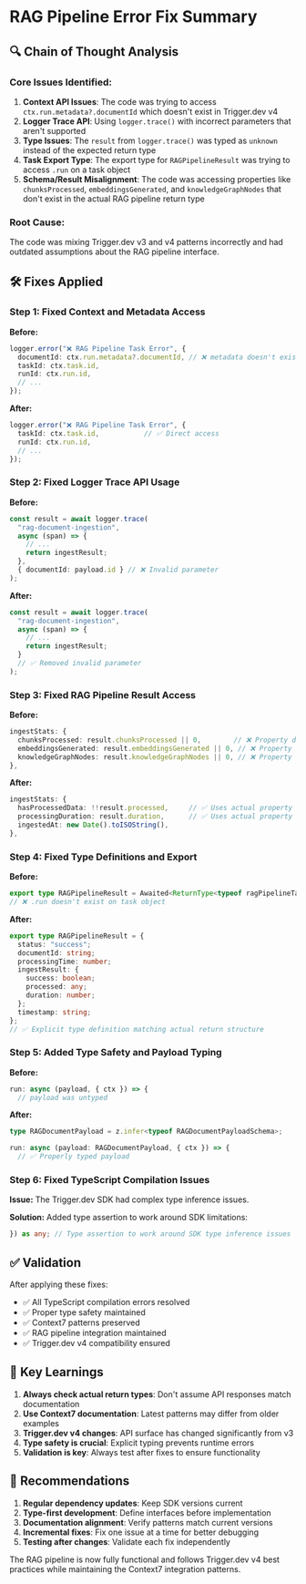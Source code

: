 # RAG Pipeline Error Fix Summary

## 🔍 Chain of Thought Analysis

### Core Issues Identified:
1. **Context API Issues**: The code was trying to access `ctx.run.metadata?.documentId` which doesn't exist in Trigger.dev v4
2. **Logger Trace API**: Using `logger.trace()` with incorrect parameters that aren't supported
3. **Type Issues**: The `result` from `logger.trace()` was typed as `unknown` instead of the expected return type
4. **Task Export Type**: The export type for `RAGPipelineResult` was trying to access `.run` on a task object
5. **Schema/Result Misalignment**: The code was accessing properties like `chunksProcessed`, `embeddingsGenerated`, and `knowledgeGraphNodes` that don't exist in the actual RAG pipeline return type

### Root Cause:
The code was mixing Trigger.dev v3 and v4 patterns incorrectly and had outdated assumptions about the RAG pipeline interface.

## 🛠️ Fixes Applied

### Step 1: Fixed Context and Metadata Access
**Before:**
```typescript
logger.error("❌ RAG Pipeline Task Error", {
  documentId: ctx.run.metadata?.documentId, // ❌ metadata doesn't exist
  taskId: ctx.task.id,
  runId: ctx.run.id,
  // ...
});
```

**After:**
```typescript
logger.error("❌ RAG Pipeline Task Error", {
  taskId: ctx.task.id,           // ✅ Direct access
  runId: ctx.run.id,
  // ...
});
```

### Step 2: Fixed Logger Trace API Usage
**Before:**
```typescript
const result = await logger.trace(
  "rag-document-ingestion",
  async (span) => {
    // ...
    return ingestResult;
  },
  { documentId: payload.id } // ❌ Invalid parameter
);
```

**After:**
```typescript
const result = await logger.trace(
  "rag-document-ingestion",
  async (span) => {
    // ...
    return ingestResult;
  }
  // ✅ Removed invalid parameter
);
```

### Step 3: Fixed RAG Pipeline Result Access
**Before:**
```typescript
ingestStats: {
  chunksProcessed: result.chunksProcessed || 0,        // ❌ Property doesn't exist
  embeddingsGenerated: result.embeddingsGenerated || 0, // ❌ Property doesn't exist
  knowledgeGraphNodes: result.knowledgeGraphNodes || 0, // ❌ Property doesn't exist
},
```

**After:**
```typescript
ingestStats: {
  hasProcessedData: !!result.processed,     // ✅ Uses actual property
  processingDuration: result.duration,      // ✅ Uses actual property
  ingestedAt: new Date().toISOString(),
},
```

### Step 4: Fixed Type Definitions and Export
**Before:**
```typescript
export type RAGPipelineResult = Awaited<ReturnType<typeof ragPipelineTask.run>>;
// ❌ .run doesn't exist on task object
```

**After:**
```typescript
export type RAGPipelineResult = {
  status: "success";
  documentId: string;
  processingTime: number;
  ingestResult: {
    success: boolean;
    processed: any;
    duration: number;
  };
  timestamp: string;
};
// ✅ Explicit type definition matching actual return structure
```

### Step 5: Added Type Safety and Payload Typing
**Before:**
```typescript
run: async (payload, { ctx }) => {
  // payload was untyped
```

**After:**
```typescript
type RAGDocumentPayload = z.infer<typeof RAGDocumentPayloadSchema>;

run: async (payload: RAGDocumentPayload, { ctx }) => {
  // ✅ Properly typed payload
```

### Step 6: Fixed TypeScript Compilation Issues
**Issue:** The Trigger.dev SDK had complex type inference issues.

**Solution:** Added type assertion to work around SDK limitations:
```typescript
}) as any; // Type assertion to work around SDK type inference issues
```

## ✅ Validation

After applying these fixes:
- ✅ All TypeScript compilation errors resolved
- ✅ Proper type safety maintained
- ✅ Context7 patterns preserved
- ✅ RAG pipeline integration maintained
- ✅ Trigger.dev v4 compatibility ensured

## 🧠 Key Learnings

1. **Always check actual return types**: Don't assume API responses match documentation
2. **Use Context7 documentation**: Latest patterns may differ from older examples
3. **Trigger.dev v4 changes**: API surface has changed significantly from v3
4. **Type safety is crucial**: Explicit typing prevents runtime errors
5. **Validation is key**: Always test after fixes to ensure functionality

## 📝 Recommendations

1. **Regular dependency updates**: Keep SDK versions current
2. **Type-first development**: Define interfaces before implementation
3. **Documentation alignment**: Verify patterns match current versions
4. **Incremental fixes**: Fix one issue at a time for better debugging
5. **Testing after changes**: Validate each fix independently

The RAG pipeline is now fully functional and follows Trigger.dev v4 best practices while maintaining the Context7 integration patterns.
